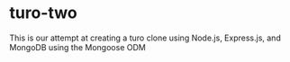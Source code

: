 # turo-two
This is our attempt at creating a turo clone using Node.js, Express.js, and MongoDB using the Mongoose ODM
